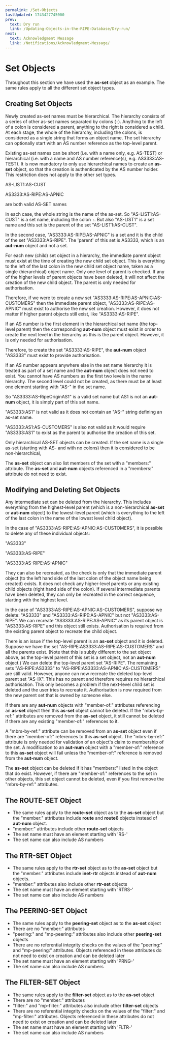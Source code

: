 ```yaml
---
permalink: /Set-Objects
lastUpdated: 1743427745000
prev:
  text: Dry run
  link: /Updating-Objects-in-the-RIPE-Database/Dry-run/
next:
  text: Acknowledgment Message
  link: /Notifications/Acknowledgment-Message/
---
```


# Set Objects

Throughout this section we have used the **as-set** object as an example. The same rules apply to all the different set object types.

## Creating Set Objects

Newly created as-set names must be hierarchical. The hierarchy consists of a series of other as-set names separated by colons (`:`). Anything to the left of a colon is considered a parent, anything to the right is considered a child. At each stage, the whole of the hierarchy, including the colons, is considered as a single string that forms an object name. The set hierarchy can optionally start with an AS number reference as the top-level parent.

Existing as-set names can be short (i.e. with a name only, e.g. AS-TEST) or hierarchical (i.e. with a name and AS number reference(s), e.g. AS3333:AS-TEST). It is now mandatory to only use hierarchical names to create an **as-set** object, so that the creation is authenticated by the AS number holder. This restriction does not apply to the other set types.

AS-LIST1:AS-CUST

AS3333:AS-RIPE:AS-APNIC

are both valid AS-SET names

In each case, the whole string is the name of the as-set. So "AS-LIST1:AS-CUST" is a set name, including the colon `:`. But also "AS-LIST1" is a set name and this set is the parent of the set "AS-LIST1:AS-CUST".

In the second case, "AS3333:AS-RIPE:AS-APNIC" is a set and it is the child of the set "AS3333:AS-RIPE". The 'parent' of this set is AS3333, which is an **aut-num** object and not a set.

For each new (child) set object in a hierarchy, the immediate parent object must exist at the time of creating the new child set object. This is everything to the left of the last colon in the new child set object name, taken as a single (hierarchical) object name. Only one level of parent is checked. If any of the higher levels of parent objects have been deleted, it will not affect the creation of the new child object. The parent is only needed for authorisation.

Therefore, if we were to create a new set "AS3333:AS-RIPE:AS-APNIC:AS-CUSTOMERS" then the immediate parent object, "AS3333:AS-RIPE:AS-APNIC" must exist to authorise the new set creation. However, it does not matter if higher parent objects still exist, like "AS3333:AS-RIPE".

If an AS number is the first element in the hierarchical set name (the top-level parent) then the corresponding **aut-num** object must exist in order to create the next level in the hierarchy as this is the parent object. However, it is only needed for authorisation.

Therefore, to create the set "AS3333:AS-RIPE", the **aut-num** object "AS3333" must exist to provide authorisation.

If an AS number appears anywhere else in the set name hierarchy it is treated as part of a set name and the **aut-num** object does not need to exist. You cannot have AS numbers as the first two levels in the name hierarchy. The second level could not be created, as there must be at least one element starting with "AS-" in the set name.

So "AS3333:AS-RipeOriginAS1" is a valid set name but AS1 is not an **aut-num** object, it is simply part of this set name.

"AS3333:AS1" is not valid as it does not contain an "AS-" string defining an as-set name.

"AS3333:AS1:AS-CUSTOMERS" is also not valid as it would require "AS3333:AS1" to exist as the parent to authorise the creation of this set.

Only hierarchical AS-SET objects can be created.
If the set name is a single as-set (starting with AS- and with no colons) then it is considered to be non-hierarchical,

The **as-set** object can also list members of the set with a "members:" attribute. The **as-set** and **aut-num** objects referenced in a "members:" attribute do not need to exist.




## Modifying and Deleting Set Objects

Any intermediate set can be deleted from the hierarchy. This includes everything from the highest-level parent (which is a non-hierarchical **as-set** or **aut-num** object) to the lowest-level parent (which is everything to the left of the last colon in the name of the lowest level child object).

In the case of "AS3333:AS-RIPE:AS-APNIC:AS-CUSTOMERS", it is possible to delete any of these individual objects:

"AS3333"

"AS3333:AS-RIPE"

"AS3333:AS-RIPE:AS-APNIC"

They can also be recreated, as the check is only that the immediate parent object (to the left hand side of the last colon of the object name being created) exists. It does not check any higher-level parents or any existing child objects (right hand side of the colon). If several intermediate parents have been deleted, they can only be recreated in the correct sequence, starting with the highest level.

In the case of "AS3333:AS-RIPE:AS-APNIC:AS-CUSTOMERS", suppose we delete: "AS3333" and "AS3333:AS-RIPE:AS-APNIC" but not "AS3333:AS-RIPE". We can recreate "AS3333:AS-RIPE:AS-APNIC" as its parent object is "AS3333:AS-RIPE" and this object still exists. Authorisation is required from the existing parent object to recreate the child object.

There is an issue if the top-level parent is an **as-set** object and it is deleted. Suppose we have the set "AS-RIPE:AS3333:AS-RIPE:AS-CUSTOMERS" and all the parents exist. (Note that this is subtly different to the set object above, as the top-level parent of this set is a set object, not an **aut-num** object.) We can delete the top-level parent set "AS-RIPE". The remaining sets "AS-RIPE:AS3333" to "AS-RIPE:AS3333:AS-APNIC:AS-CUSTOMERS" are still valid. However, anyone can now recreate the deleted top-level parent set "AS-IX". This has no parent and therefore requires no hierarchical authorisation. This only becomes a problem if the next-level child set is deleted and the user tries to recreate it. Authorisation is now required from the new parent set that is owned by someone else.

If there are any **aut-num** objects with "member-of:" attributes referencing an **as-set** object then this **as-set** object cannot be deleted. If the "mbrs-by-ref:" attributes are removed from the **as-set** object, it still cannot be deleted if there are any existing "member-of:" references to it.

A "mbrs-by-ref:" attribute can be removed from an **as-set** object even if there are "member-of:" references to this **as-set** object. The "mbrs-by-ref:" attribute is only needed for validation of an object's claim to membership of the set. A modification to an **aut-num** object with a "member-of:" reference to this **as-set** object will fail unless the "member-of:" reference is removed from the **aut-num** object.

The **as-set** object can be deleted if it has "members:" listed in the object that do exist. However, if there are "member-of:" references to the set in other objects, this set object cannot be deleted, even if you first remove the "mbrs-by-ref:" attributes.


## The ROUTE-SET Object

* The same rules apply to the **route-set** object as to the **as-set** object but the "member:" attributes include **route** and **route6** objects instead of **aut-num** object.
* "member:" attributes include other **route-set** objects
* The set name must have an element starting with 'RS-'
* The set name can also include AS numbers


## The RTR-SET Object

* The same rules apply to the **rtr-set** object as to the **as-set** object but the "member:" attributes include **inet-rtr** objects instead of **aut-num** objects.
* "member:" attributes also include other **rtr-set** objects
* The set name must have an element starting with 'RTRS-'
* The set name can also include AS numbers 


## The PEERING-SET Object

* The same rules apply to the **peering-set** object as to the **as-set** object
* There are no "member:" attributes
* "peering:" and "mp-peering:" attributes also include other **peering-set** objects
* There are no referential integrity checks on the values of the "peering:" and "mp-peering:" attributes. Objects referenced in these attributes do not need to exist on creation and can be deleted later
* The set name must have an element starting with 'PRNG-'
* The set name can also include AS numbers


## The FILTER-SET Object

* The same rules apply to the **filter-set** object as to the **as-set** object
* There are no "member:" attributes
* "filter:" and "mp-filter:" attributes also include other **filter-set** objects
* There are no referential integrity checks on the values of the "filter:" and "mp-filter:" attributes. Objects referenced in these attributes do not need to exist on creation and can be deleted later
* The set name must have an element starting with 'FLTR-'
* The set name can also include AS numbers

